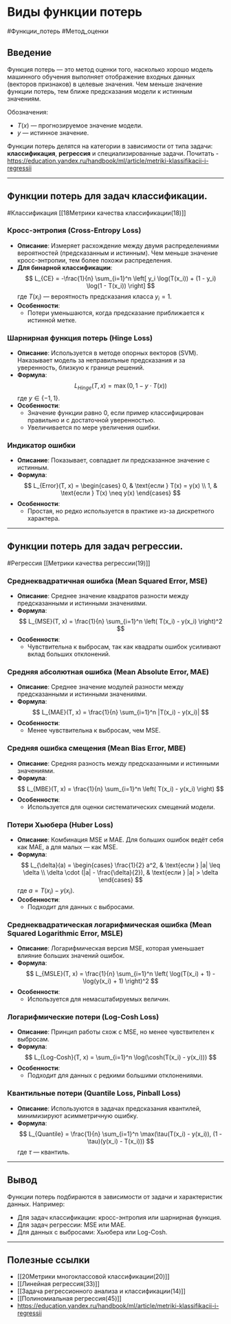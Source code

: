 # Виды функции потерь

#Функции_потерь
#Метод_оценки
## Введение
Функция потерь — это метод оценки того, насколько хорошо модель машинного обучения выполняет отображение входных данных (векторов признаков) в целевые значения. Чем меньше значение функции потерь, тем ближе предсказания модели к истинным значениям. 

Обозначения:
- $T(x)$ — прогнозируемое значение модели.
- $y$ — истинное значение.

Функции потерь делятся на категории в зависимости от типа задачи: **классификация**, **регрессия** и специализированные задачи.
Почитать - https://education.yandex.ru/handbook/ml/article/metriki-klassifikacii-i-regressii

---

## Функции потерь для задач классификации. 
#Классификация [[18Метрики качества классификации(18)]]

### Кросс-энтропия (Cross-Entropy Loss)
- **Описание**: Измеряет расхождение между двумя распределениями вероятностей (предсказанным и истинным). Чем меньше значение кросс-энтропии, тем более похожи распределения.
- **Для бинарной классификации**:
  $$
  L_{CE} = -\frac{1}{n} \sum_{i=1}^n \left[ y_i \log(T(x_i)) + (1 - y_i) \log(1 - T(x_i)) \right]
  $$
  где $T(x_i)$ — вероятность предсказания класса $y_i = 1$.
- **Особенности**:
  - Потери уменьшаются, когда предсказание приближается к истинной метке.

### Шарнирная функция потерь (Hinge Loss)
- **Описание**: Используется в методе опорных векторов (SVM). Наказывает модель за неправильные предсказания и за уверенность, близкую к границе решений.
- **Формула**:
  $$
  L_{Hinge}(T, x) = \max(0, 1 - y \cdot T(x))
  $$
  где $y \in \{-1, 1\}$.
- **Особенности**:
  - Значение функции равно $0$, если пример классифицирован правильно и с достаточной уверенностью.
  - Увеличивается по мере увеличения ошибки.

### Индикатор ошибки
- **Описание**: Показывает, совпадает ли предсказанное значение с истинным.
- **Формула**:
  $$
  L_{Error}(T, x) = \begin{cases} 
  0, & \text{если } T(x) = y(x) \\ 
  1, & \text{если } T(x) \neq y(x) 
  \end{cases}
  $$
- **Особенности**:
  - Простая, но редко используется в практике из-за дискретного характера.

---

## Функции потерь для задач регрессии. 
#Регрессия [[Метрики качества регрессии(19)]]

### Среднеквадратичная ошибка (Mean Squared Error, MSE)
- **Описание**: Среднее значение квадратов разности между предсказанными и истинными значениями.
- **Формула**:
  $$
  L_{MSE}(T, x) = \frac{1}{n} \sum_{i=1}^n \left( T(x_i) - y(x_i) \right)^2
  $$
- **Особенности**:
  - Чувствительна к выбросам, так как квадраты ошибок усиливают вклад больших отклонений.

### Средняя абсолютная ошибка (Mean Absolute Error, MAE)
- **Описание**: Среднее значение модулей разности между предсказанными и истинными значениями.
- **Формула**:
  $$
  L_{MAE}(T, x) = \frac{1}{n} \sum_{i=1}^n |T(x_i) - y(x_i)|
  $$
- **Особенности**:
  - Менее чувствительна к выбросам, чем MSE.

### Средняя ошибка смещения (Mean Bias Error, MBE)
- **Описание**: Средняя разность между предсказанными и истинными значениями.
- **Формула**:
  $$
  L_{MBE}(T, x) = \frac{1}{n} \sum_{i=1}^n \left( T(x_i) - y(x_i) \right)
  $$
- **Особенности**:
  - Используется для оценки систематических смещений модели.

### Потери Хьюбера (Huber Loss)
- **Описание**: Комбинация MSE и MAE. Для больших ошибок ведёт себя как MAE, а для малых — как MSE.
- **Формула**:
  $$
  L_{\delta}(a) =
  \begin{cases} 
  \frac{1}{2} a^2, & \text{если } |a| \leq \delta \\
  \delta \cdot (|a| - \frac{\delta}{2}), & \text{если } |a| > \delta
  \end{cases}
  $$
  где $a = T(x_i) - y(x_i)$.
- **Особенности**:
  - Подходит для данных с выбросами.

### Среднеквадратическая логарифмическая ошибка (Mean Squared Logarithmic Error, MSLE)
- **Описание**: Логарифмическая версия MSE, которая уменьшает влияние больших значений ошибок.
- **Формула**:
  $$
  L_{MSLE}(T, x) = \frac{1}{n} \sum_{i=1}^n \left( \log(T(x_i) + 1) - \log(y(x_i) + 1) \right)^2
  $$
- **Особенности**:
  - Используется для немасштабируемых величин.

### Логарифмические потери (Log-Cosh Loss)
- **Описание**: Принцип работы схож с MSE, но менее чувствителен к выбросам.
- **Формула**:
  $$
  L_{Log-Cosh}(T, x) = \sum_{i=1}^n \log(\cosh(T(x_i) - y(x_i)))
  $$
- **Особенности**:
  - Подходит для данных с редкими большими отклонениями.

### Квантильные потери (Quantile Loss, Pinball Loss)
- **Описание**: Используются в задачах предсказания квантилей, минимизируют асимметричную ошибку.
- **Формула**:
  $$
  L_{Quantile} = \frac{1}{n} \sum_{i=1}^n \max(\tau(T(x_i) - y(x_i)), (1 - \tau)(y(x_i) - T(x_i)))
  $$
  где $\tau$ — квантиль.

---

## Вывод
Функции потерь подбираются в зависимости от задачи и характеристик данных. Например:
- Для задач классификации: кросс-энтропия или шарнирная функция.
- Для задач регрессии: MSE или MAE.
- Для данных с выбросами: Хьюбера или Log-Cosh.

---

## Полезные ссылки
- [[20Метрики многоклассовой классификации(20)]]
- [[Линейная регрессия(33)]]
- [[Задача регрессионного анализа и классификации(14)]]
- [[Полиномиальная регрессия(45)]]
- https://education.yandex.ru/handbook/ml/article/metriki-klassifikacii-i-regressii
